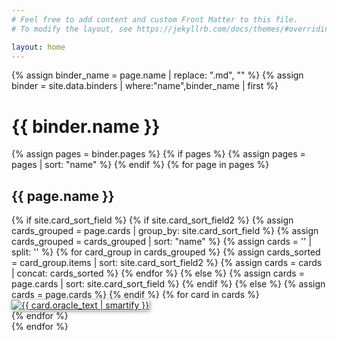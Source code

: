 ```yaml
---
# Feel free to add content and custom Front Matter to this file.
# To modify the layout, see https://jekyllrb.com/docs/themes/#overriding-theme-defaults

layout: home
---
```


{% assign binder_name = page.name | replace: ".md", "" %}
{% assign binder = site.data.binders | where:"name",binder_name | first %}
<div>
	<h1 class="reference-jump-header">{{ binder.name }}</h1>
        {% assign pages = binder.pages %}
        {% if pages %}
        	{% assign pages = pages | sort: "name" %}
	{% endif %}
        {% for page in pages %}
	<h2 class="reference-block-header">{{ page.name }}</h2>
	<div class="card-grid " data-component="card-grid">
	  	<div class="card-grid-inner">
	  	{% if site.card_sort_field %}
	  		{% if site.card_sort_field2 %}
	  			{% assign cards_grouped = page.cards | group_by: site.card_sort_field %}
	  			{% assign cards_grouped = cards_grouped | sort: "name" %}
	  			{% assign cards = '' | split: '' %}
				{% for card_group in cards_grouped %}
					{% assign cards_sorted = card_group.items | sort: site.card_sort_field2 %}
					{% assign cards = cards | concat: cards_sorted %}
				{% endfor %}
  			{% else %}
				{% assign cards = page.cards | sort: site.card_sort_field %}
			{% endif %}
		{% else %}
			{% assign cards = page.cards %}
		{% endif %}
		{% for card in cards %}
		    <div class="card-grid-item" id="{{ card.id }}">
		        <a href="{{ card.scryfall_uri }}">
		        	<img class="card lea border-black" src="{{ card.image_uris.normal }}" style="box-shadow: 1px 1px 6px rgba(0,0,0,0.45); z-index: 5;" title="{{ card.oracle_text | smartify }}" />
	        	</a>
		    </div>
		{% endfor %}
		</div>
	</div>
  	{% endfor %}
</div>
